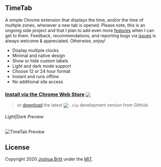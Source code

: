 ## TimeTab

A simple Chrome extension that displays the time, and/or the time of multiple zones, whenever a new tab is opened. Please note, this is an ongoing side project and that I plan to add even more [features](https://github.com/MEDIA76/timetab/projects) when I can get to them. Feedback, recommendations, and reporting bugs via [issues](https://github.com/MEDIA76/timetab/issues) is always welcome & appreciated. Otherwise, enjoy!

- Display multiple clocks
- Minimal and native design
- Show or hide custom labels
- Light and dark mode support
- Choose 12 or 24 hour format
- Instant and runs offline
- No additional site access

[cws]: https://chrome.google.com/webstore/detail/timetab/dhjhmlhiaaepcekkmjpfcklcfiaepkof
### [Install via the Chrome Web Store][cws] [<img valign="middle" src="https://img.shields.io/chrome-web-store/v/dhjhmlhiaaepcekkmjpfcklcfiaepkof?color=0366d6&label=%20">][cws]

[ghr]: https://github.com/MEDIA76/timetab/releases/latest/download/timetab.zip
> or [download][ghr] the latest [<img valign="middle" src="https://img.shields.io/github/v/release/MEDIA76/timetab?color=6a737d&label=%20">][ghr] `.zip` development version from GitHub.

###### Light|Dark Preview

![TimeTab Preview](https://user-images.githubusercontent.com/13763302/74708194-745d8980-51e1-11ea-94f8-fae5faf9448f.png)

## License

Copyright 2020 [Joshua Britt](https://github.com/capachow) under the [MIT](LICENSE.md).